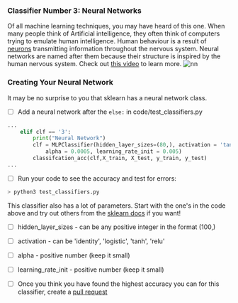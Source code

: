 ### Classifier Number 3: Neural Networks
Of all machine learning techniques, you may have heard of this one. When many people think of Artificial intelligence, they often think of computers trying to emulate human intelligence. Human behaviour is a result of [neurons](https://www.brainfacts.org/brain-anatomy-and-function/anatomy/2012/the-neuron) transmitting information throughout the nervous system. Neural networks are named after them because their structure is inspired by the human nervous system. Check out [this video](https://www.youtube.com/watch?v=bfmFfD2RIcg) to learn more.
![nn](https://user-images.githubusercontent.com/45152371/88002517-8eb0d180-cab7-11ea-8163-a53190d72899.png)
### Creating Your Neural Network
It may be no surprise to you that sklearn has a neural network class.
- [ ] Add a neural network after the `else:` in code/test_classifiers.py
```python
...
    elif clf == '3':
        print("Neural Network")
        clf = MLPClassifier(hidden_layer_sizes=(80,), activation = 'tanh',
            alpha = 0.0005, learning_rate_init = 0.005)
        classifcation_acc(clf,X_train, X_test, y_train, y_test)
...
```
- [ ] Run your code to see the accuracy and test for errors:
```sh
> python3 test_classifiers.py
```
This classifier also has a lot of parameters. Start with the one's in the code above and try out others from the [sklearn docs](https://scikit-learn.org/stable/modules/generated/sklearn.neural_network.MLPClassifier.html#sklearn.neural_network.MLPClassifier) if you want!
- [ ] hidden_layer_sizes - can be any positive integer in the format (100,)
- [ ] activation - can be 'identity', 'logistic', 'tanh', 'relu'
- [ ] alpha - positive number (keep it small)
- [ ] learning_rate_init - positive number (keep it small)

- [ ] Once you think you have found the highest accuracy you can for this classifier, create a [pull request](https://help.github.com/en/github/collaborating-with-issues-and-pull-requests/creating-a-pull-request)
